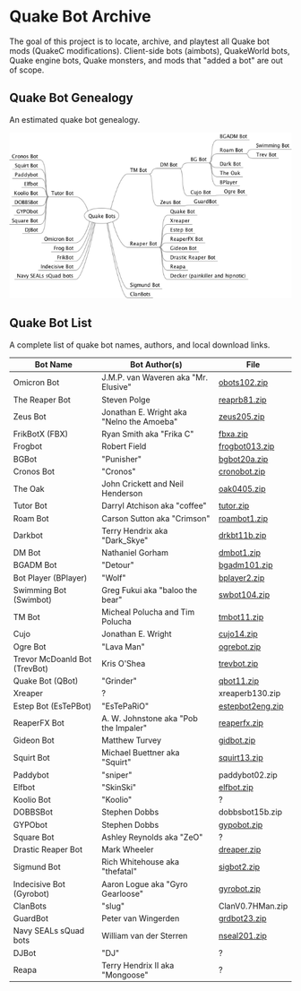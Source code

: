 # Quake Bot Archive

The goal of this project is to locate, archive, and playtest all Quake bot mods (QuakeC modifications). Client-side bots (aimbots), QuakeWorld bots, Quake engine bots, Quake monsters, and mods that "added a bot" are out of scope.

## Quake Bot Genealogy

An estimated quake bot genealogy.

![Quake Bot Genealogy](mindmap/QuakeBots.png)


## Quake Bot List

A complete list of quake bot names, authors, and local download links.

Bot Name | Bot Author(s) | File
--- | --- | ---
Omicron Bot | J.M.P. van Waveren aka "Mr. Elusive" | [obots102.zip](bin/obots102.zip)
The Reaper Bot | Steven Polge | [reaprb81.zip](bin/reaprb81.zip)
Zeus Bot | Jonathan E. Wright aka "Nelno the Amoeba" | [zeus205.zip](bin/zeus205.zip)
FrikBotX (FBX) | Ryan Smith aka "Frika C" | [fbxa.zip](bin/fbxa.zip)
Frogbot | Robert Field | [frogbot013.zip](bin/frogbot013.zip)
BGBot | "Punisher" | [bgbot20a.zip](bin/bgbot20a.zip)
Cronos Bot | "Cronos" | [cronobot.zip](bin/cronobot.zip)
The Oak | John Crickett and Neil Henderson | [oak0405.zip](bin/oak0405.zip)
Tutor Bot | Darryl Atchison aka "coffee" | [tutor.zip](bin/tutor.zip)
Roam Bot | Carson Sutton aka "Crimson" | [roambot1.zip](bin/roambot1.zip)
Darkbot | Terry Hendrix aka "Dark_Skye" | [drkbt11b.zip](bin/drkbt11b.zip)
DM Bot | Nathaniel Gorham | [dmbot1.zip](bin/dmbot1.zip)
BGADM Bot | "Detour" | [bgadm101.zip](bin/bgadm101.zip)
Bot Player (BPlayer) | "Wolf" | [bplayer2.zip](bin/bplayer2.zip)
Swimming Bot (Swimbot) | Greg Fukui aka "baloo the bear" | [swbot104.zip](bin/swbot104.zip)
TM Bot | Micheal Polucha and Tim Polucha | [tmbot11.zip](bin/tmbot11.zip)
Cujo | Jonathan E. Wright | [cujo14.zip](bin/cujo14.zip)
Ogre Bot | "Lava Man" | [ogrebot.zip](bin/ogrebot.zip)
Trevor McDoanld Bot (TrevBot) | Kris O'Shea | [trevbot.zip](bin/trevbot.zip)
Quake Bot (QBot) | "Grinder" | [qbot11.zip](bin/qbot11.zip)
Xreaper | ? | xreaperb130.zip
Estep Bot (EsTePBot) | "EsTePaRiO" | [estepbot2eng.zip](bin/estepbot2eng.zip)
ReaperFX Bot | A. W. Johnstone aka "Pob the Impaler" | [reaperfx.zip](bin/reaperfx.zip)
Gideon Bot | Matthew Turvey | [gidbot.zip](bin/gidbot.zip)
Squirt Bot | Michael Buettner aka "Squirt" | [squirt13.zip](bin/squirt13.zip)
Paddybot | "sniper" | paddybot02.zip
Elfbot | "SkinSki" | [elfbot.zip](bin/elfbot.zip)
Koolio Bot | "Koolio" | ?
DOBBSBot | Stephen Dobbs | dobbsbot15b.zip
GYPObot | Stephen Dobbs | [gypobot.zip](bin/gypobot.zip)
Square Bot | Ashley Reynolds aka "ZeO" | ?
Drastic Reaper Bot | Mark Wheeler | [dreaper.zip](bin/dreaper.zip)
Sigmund Bot | Rich Whitehouse aka "thefatal" | [sigbot2.zip](bin/sigbot2.zip)
Indecisive Bot (Gyrobot) | Aaron Logue aka "Gyro Gearloose" | [gyrobot.zip](bin/gyrobot.zip)
ClanBots | "slug" | ClanV0.7HMan.zip
GuardBot | Peter van Wingerden | [grdbot23.zip](bin/grdbot23.zip)
Navy SEALs sQuad bots | William van der Sterren | [nseal201.zip](bin/nseal201.zip)
DJBot | "DJ" | ?
Reapa | Terry Hendrix II aka "Mongoose" | ?


